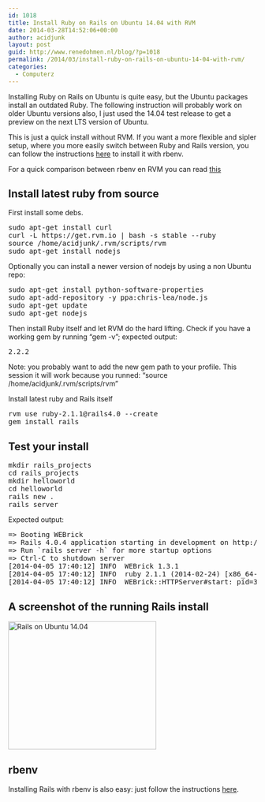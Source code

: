 ```yaml
---
id: 1018
title: Install Ruby on Rails on Ubuntu 14.04 with RVM
date: 2014-03-28T14:52:06+00:00
author: acidjunk
layout: post
guid: http://www.renedohmen.nl/blog/?p=1018
permalink: /2014/03/install-ruby-on-rails-on-ubuntu-14-04-with-rvm/
categories:
  - Computerz
---
```

Installing Ruby on Rails on Ubuntu is quite easy, but the Ubuntu packages install an outdated Ruby. The following instruction will probably work on older Ubuntu versions also, I just used the 14.04 test release to get a preview on the next LTS version of Ubuntu.

This is just a quick install without RVM. If you want a more flexible and sipler setup, where you more easily switch between Ruby and Rails version, you can follow the instructions [here](http://gorails.com/setup/ubuntu/14.04) to install it with rbenv.

For a quick comparison between rbenv en RVM you can read [this](http://jonathan-jackson.net/rvm-and-rbenv)

## Install latest ruby from source

First install some debs.

<pre>sudo apt-get install curl
curl -L https://get.rvm.io | bash -s stable --ruby
source /home/acidjunk/.rvm/scripts/rvm
sudo apt-get install nodejs</pre>

Optionally you can install a newer version of nodejs by using a non Ubuntu repo:

<pre>sudo apt-get install python-software-properties
sudo apt-add-repository -y ppa:chris-lea/node.js
sudo apt-get update
sudo apt-get nodejs</pre>

Then install Ruby itself and let RVM do the hard lifting. Check if you have a working gem by running &#8220;gem -v&#8221;; expected output:

<pre>2.2.2</pre>

Note: you probably want to add the new gem path to your profile. This session it will work because you runned: &#8220;source /home/acidjunk/.rvm/scripts/rvm&#8221;
  
Install latest ruby and Rails itself

<pre>rvm use ruby-2.1.1@rails4.0 --create
gem install rails</pre>

## Test your install

<pre>mkdir rails_projects
cd rails_projects
mkdir helloworld
cd helloworld
rails new .
rails server</pre>

Expected output:

<pre>=&gt; Booting WEBrick
=&gt; Rails 4.0.4 application starting in development on http://0.0.0.0:3000
=&gt; Run `rails server -h` for more startup options
=&gt; Ctrl-C to shutdown server
[2014-04-05 17:40:12] INFO  WEBrick 1.3.1
[2014-04-05 17:40:12] INFO  ruby 2.1.1 (2014-02-24) [x86_64-linux]
[2014-04-05 17:40:12] INFO  WEBrick::HTTPServer#start: pid=3497 port=3000</pre>

## A screenshot of the running Rails install

[<img class="alignnone size-medium wp-image-1019" alt="Rails on Ubuntu 14.04" src="http://www.renedohmen.nl/blog/wp-content/uploads/2014/04/Screenshot-from-2014-04-05-174156-300x260.png" width="300" height="260" />](http://www.renedohmen.nl/blog/wp-content/uploads/2014/04/Screenshot-from-2014-04-05-174156.png)

## rbenv

Installing Rails with rbenv is also easy: just follow the instructions [here](http://timwise.blogspot.nl/2013/05/installing-ruby-2-rails-4-on-ubuntu.html).